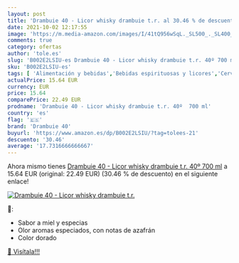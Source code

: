 ```yaml
---
layout: post
title: 'Drambuie 40 - Licor whisky drambuie t.r. al 30.46 % de descuento'
date: 2021-10-02 12:17:55
image: 'https://m.media-amazon.com/images/I/41tQ956wSqL._SL500_._SL400_.jpg'
comments: true
category: ofertas
author: 'tole.es'
slug: 'B002E2LSIU-es Drambuie 40 - Licor whisky drambuie t.r. 40º 700 ml'
sku: 'B002E2LSIU-es'
tags: [ 'Alimentación y bebidas','Bebidas espirituosas y licores','Cervezas, vinos y licores','Licores','drambuie 40','whisky', ]
actualPrice: 15.64 EUR
currency: EUR
price: 15.64
comparePrice: 22.49 EUR
prodname: 'Drambuie 40 - Licor whisky drambuie t.r. 40º  700 ml'
country: 'es'
flag: '🇪🇸'
brand: 'Drambuie 40'
buyurl: 'https://www.amazon.es/dp/B002E2LSIU/?tag=tolees-21'
descuento: '30.46'
average: '17.7316666666667'
---
```


Ahora mismo tienes [Drambuie 40 - Licor whisky drambuie t.r. 40º  700 ml](https://www.amazon.es/dp/B002E2LSIU/?tag=tolees-21) a 15.64 EUR (original: 22.49 EUR) (30.46 %  de descuento) en el siguiente enlace!

[![Drambuie 40 - Licor whisky drambuie t.r.](https://m.media-amazon.com/images/I/41tQ956wSqL._SL500_._SL400_.jpg)](https://www.amazon.es/dp/B002E2LSIU/?tag=tolees-21)

🔎:

- Sabor a miel y especias
- Olor aromas especiados, con notas de azafrán
- Color dorado

[🛒 Visítala!!!](https://www.amazon.es/dp/B002E2LSIU/?tag=tolees-21)
